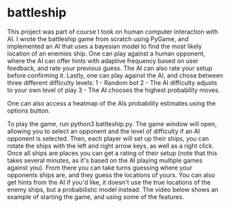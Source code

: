 # battleship

This project was part of course I took on human computer interaction with AI.
I wrote the battleship game from scratch using PyGame, and implemented an AI
that uses a bayesian model to find the most likely location of an enemies ship.
One can play against a human opponent, where the AI can offer hints with 
adaptive frequency based on user feedback, and rate your previous guess. The 
AI can also rate your setup before confirming it. Lastly, one can play against
the AI, and chose between three different difficulty levels:
1 - Random bot
2 - The AI difficulty adjusts to your own level of play
3 - The AI chooses the highest probability moves.

One can also access a heatmap of the AIs probability estimates using the 
options button. 

To play the game, run python3 battleship.py. The game window will open, 
allowing you to select an opponent and the level of difficulty if an AI 
opponent is selected. Then, each player will set up their ships, you can 
rotate the ships with the left and right arrow keys, as well as a right click.
Once all ships are places you can get a rating of their setup (note that this 
takes several minutes, as it's based on the AI playing multiple games against 
you). From there you can take turns guessing where your opponents ships are, 
and they guess the locations of yours. You can also get hints from the AI if 
you'd like, it doesn't use the true locations of the enemy ships, but a 
probabilistic model instead. The video below shows an example of starting 
the game, and using some of the features. 
